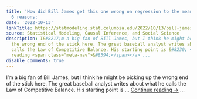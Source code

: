 ```yaml
---
title: 'How did Bill James get this one wrong on regression to the mean?  Here are
  6 reasons:'
date: '2022-10-13'
linkTitle: https://statmodeling.stat.columbia.edu/2022/10/13/bill-james-vs-kahneman-and-tversky/
source: Statistical Modeling, Causal Inference, and Social Science
description: I&#8217;m a big fan of Bill James, but I think he might be picking up
  the wrong end of the stick here. The great baseball analyst writes about what he
  calls the Law of Competitive Balance. His starting point is &#8230; <a href="https://statmodeling.stat.columbia.edu/2022/10/13/bill-james-vs-kahneman-and-tversky/">Continue
  reading <span class="meta-nav">&#8594;</span></a> ...
disable_comments: true
---
```

I&#8217;m a big fan of Bill James, but I think he might be picking up the wrong end of the stick here. The great baseball analyst writes about what he calls the Law of Competitive Balance. His starting point is &#8230; <a href="https://statmodeling.stat.columbia.edu/2022/10/13/bill-james-vs-kahneman-and-tversky/">Continue reading <span class="meta-nav">&#8594;</span></a> ...